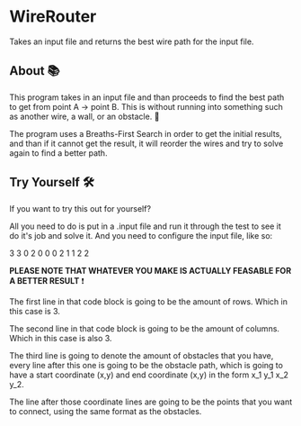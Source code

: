 # WireRouter
Takes an input file and returns the best wire path for the input file.

## About :books:

This program takes in an input file and than proceeds to find the best path to get from point A -> point B.
This is without running into something such as another wire, a wall, or an obstacle. :bricks:


The program uses a Breaths-First Search in order to get the initial results, and than if it cannot get the result, it will reorder the wires and try to solve again to find a better path.

## Try Yourself :hammer_and_wrench:

If you want to try this out for yourself?


All you need to do is put in a .input file and run it through the test to see it do it's job and solve it.
And you need to configure the input file, like so:

3
3 
0
2
0 0 0 2
1 1 2 2 

**PLEASE NOTE THAT WHATEVER YOU MAKE IS ACTUALLY FEASABLE FOR A BETTER RESULT** :exclamation:

The first line in that code block is going to be the amount of rows. Which in this case is 3.

The second line in that code block is going to be the amount of columns. Which in this case is also 3.

The third line is going to denote the amount of obstacles that you have, every line after this one is going to be the obstacle path, which is going to have a start coordinate (x,y) and end coordinate (x,y) in the form x_1 y_1 x_2 y_2.

The line after those coordinate lines are going to be the points that you want to connect, using the same format as the obstacles.
